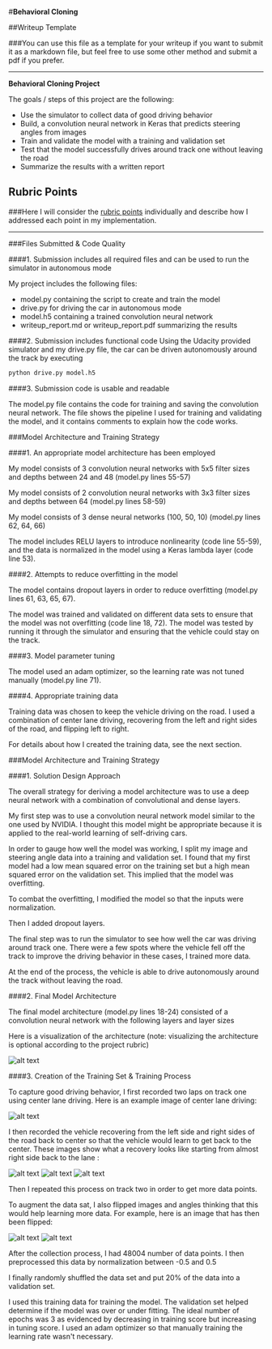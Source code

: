 #**Behavioral Cloning** 

##Writeup Template

###You can use this file as a template for your writeup if you want to submit it as a markdown file, but feel free to use some other method and submit a pdf if you prefer.

---

**Behavioral Cloning Project**

The goals / steps of this project are the following:
* Use the simulator to collect data of good driving behavior
* Build, a convolution neural network in Keras that predicts steering angles from images
* Train and validate the model with a training and validation set
* Test that the model successfully drives around track one without leaving the road
* Summarize the results with a written report


[//]: # (Image References)

[image1]: ./examples/cnn-architecture.png "Model Visualization"
[image2]: ./examples/center_2017_04_20_14_34_35_628.jpg "Grayscaling"
[image3]: ./examples/center_2017_04_20_15_29_25_786.jpg "Recover1"
[image4]: ./examples/center_2017_04_20_15_29_26_878.jpg "Recover2"
[image5]: ./examples/center_2017_04_20_15_29_26_673.jpg "Recover3"
[image6]: ./examples/center_2017_04_20_14_35_32_075.jpg "Normal Image"
[image7]: ./examples/center_2017_04_20_14_35_32_075_flipped.jpg "Flipped Image"

## Rubric Points
###Here I will consider the [rubric points](https://review.udacity.com/#!/rubrics/432/view) individually and describe how I addressed each point in my implementation.  

---
###Files Submitted & Code Quality

####1. Submission includes all required files and can be used to run the simulator in autonomous mode

My project includes the following files:
* model.py containing the script to create and train the model
* drive.py for driving the car in autonomous mode
* model.h5 containing a trained convolution neural network 
* writeup_report.md or writeup_report.pdf summarizing the results

####2. Submission includes functional code
Using the Udacity provided simulator and my drive.py file, the car can be driven autonomously around the track by executing 
```sh
python drive.py model.h5
```

####3. Submission code is usable and readable

The model.py file contains the code for training and saving the convolution neural network. The file shows the pipeline I used for training and validating the model, and it contains comments to explain how the code works.

###Model Architecture and Training Strategy

####1. An appropriate model architecture has been employed

My model consists of 3 convolution neural networks with 5x5 filter sizes and depths between 24 and 48 (model.py lines 55-57) 

My model consists of 2 convolution neural networks with 3x3 filter sizes and depths between 64 (model.py lines 58-59) 

My model consists of 3 dense neural networks (100, 50, 10) (model.py lines 62, 64, 66) 

The model includes RELU layers to introduce nonlinearity (code line 55-59), and the data is normalized in the model using a Keras lambda layer (code line 53). 

####2. Attempts to reduce overfitting in the model

The model contains dropout layers in order to reduce overfitting (model.py lines 61, 63, 65, 67). 

The model was trained and validated on different data sets to ensure that the model was not overfitting (code line 18, 72). The model was tested by running it through the simulator and ensuring that the vehicle could stay on the track.

####3. Model parameter tuning

The model used an adam optimizer, so the learning rate was not tuned manually (model.py line 71).

####4. Appropriate training data

Training data was chosen to keep the vehicle driving on the road. I used a combination of center lane driving, recovering from the left and right sides of the road, and flipping left to right.

For details about how I created the training data, see the next section. 

###Model Architecture and Training Strategy

####1. Solution Design Approach

The overall strategy for deriving a model architecture was to use a deep neural network with a combination of convolutional and dense layers.

My first step was to use a convolution neural network model similar to the one used by NVIDIA. I thought this model might be appropriate because it is applied to the real-world learning of self-driving cars.

In order to gauge how well the model was working, I split my image and steering angle data into a training and validation set. I found that my first model had a low mean squared error on the training set but a high mean squared error on the validation set. This implied that the model was overfitting. 

To combat the overfitting, I modified the model so that the inputs were normalization.

Then I added dropout layers.

The final step was to run the simulator to see how well the car was driving around track one. There were a few spots where the vehicle fell off the track to improve the driving behavior in these cases, I trained more data.

At the end of the process, the vehicle is able to drive autonomously around the track without leaving the road.

####2. Final Model Architecture

The final model architecture (model.py lines 18-24) consisted of a convolution neural network with the following layers and layer sizes

Here is a visualization of the architecture (note: visualizing the architecture is optional according to the project rubric)

![alt text][image1]

####3. Creation of the Training Set & Training Process

To capture good driving behavior, I first recorded two laps on track one using center lane driving. Here is an example image of center lane driving:

![alt text][image2]

I then recorded the vehicle recovering from the left side and right sides of the road back to center so that the vehicle would learn to get back to the center. These images show what a recovery looks like starting from almost right side back to the lane :

![alt text][image3]
![alt text][image4]
![alt text][image5]

Then I repeated this process on track two in order to get more data points.

To augment the data sat, I also flipped images and angles thinking that this would help learning more data. For example, here is an image that has then been flipped:

![alt text][image6]
![alt text][image7]

After the collection process, I had 48004 number of data points. I then preprocessed this data by normalization between -0.5 and 0.5


I finally randomly shuffled the data set and put 20% of the data into a validation set. 

I used this training data for training the model. The validation set helped determine if the model was over or under fitting. The ideal number of epochs was 3 as evidenced by decreasing in training score but increasing in tuning score. I used an adam optimizer so that manually training the learning rate wasn't necessary.
